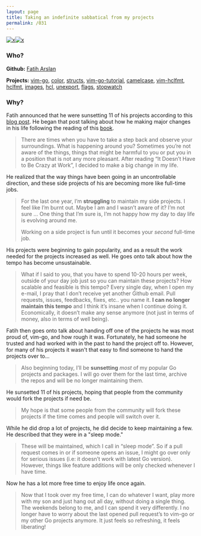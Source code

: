 ```yaml
---
layout: page
title: Taking an indefinite sabbatical from my projects
permalink: /031
---
```


[![x](https://img.shields.io/badge/-No%20Longer%20Enjoyable-ff033e)](/#NLE)[![x](https://img.shields.io/badge/-Not%20Enough%20Time%20(Internal)-darkblue)](/#NETI)

### Who?

**Github:** [Fatih Arslan]()

**Projects:** [vim-go](https://github.com/fatih/vim-go), [color](https://github.com/fatih/color), [structs](https://github.com/fatih/structs), [vim-go-tutorial](https://github.com/fatih/vim-go-tutorial), [camelcase](https://github.com/fatih/camelcase), [vim-hclfmt](https://github.com/fatih/vim-hclfmt), [hclfmt](https://github.com/fatih/hclfmt), [images](https://github.com/fatih/images), [hcl](https://github.com/fatih/hcl), [unexport](https://github.com/fatih/unexport), [flags](https://github.com/fatih/flags), [stopwatch](https://github.com/fatih/stopwatch)

### Why?

Fatih announced that he were sunsetting 11 of his projects according to this [blog post](https://arslan.io/2018/10/09/taking-an-indefinite-sabbatical-from-my-projects/). He began that post talking about how he making major changes in his life following the reading of this [book](https://basecamp.com/books/calm). 

> There are times when you have to take a step back and observe your surroundings. What is happening around you? Sometimes you’re not aware of the things, things that might be harmful to you or put you in a position that is not any more pleasant. After reading “It Doesn’t Have to Be Crazy at Work”, I decided to make a big change in my life.

He realized that the way things have been going in an uncontrollable direction, and these side projects of his are becoming more like full-time jobs. 

> For the last one year, I’m **struggling** to maintain my  side projects. I feel like I’m burnt out. Maybe I am and I wasn’t aware  of it? I’m not sure … One thing that I’m sure is, I’m not happy how my  day to day life is evolving around me.
>
> Working on a side project is fun until it becomes your *second* full-time job.

His projects were beginning to gain popularity, and as a result the work needed for the projects increased as well. He goes onto talk about how the tempo has become unsustainable. 

> What if I said to you, that you have to spend 10-20 hours per week,  outside of your day job just so you can maintain these projects? How  scalable and feasible is this tempo? Every single day, when I open my  e-mail, I pray that I don’t receive yet another Github email. Pull  requests, issues, feedbacks, fixes, etc.. you name it. **I can no longer maintain this tempo** and I think it’s insane when I continue doing it. Economically, it  doesn’t make any sense anymore (not just in terms of money, also in  terms of well being).

Fatih then goes onto talk about handing off one of the projects he was most proud of, vim-go, and how rough it was. Fortunately, he had someone he trusted and had worked with in the past to hand the project off to. However, for many of his projects it wasn't that easy to find someone to hand the projects over to... 

> Also beginning today, I’ll be **sunsetting** *most*  of my popular Go projects and packages. I will go over them for the last time, archive the repos and will be no longer maintaining them. 

He sunsetted 11 of his projects, hoping that people from the community would fork the projects if need be. 

> My hope is that some people from the community will fork these projects if the time comes and people will switch over it.

While he did drop a lot of projects, he did decide to keep maintaining a few. He described that they were in a "sleep mode."

>  These will be maintained, which I call in “sleep mode”. So if a pull  request comes in or if someone opens an issue, I might go over only for  serious issues (i.e: it doesn’t work with latest Go version). However,  things like feature additions will be only checked whenever I have time.

Now he has a lot more free time to enjoy life once again. 

> Now that I took over my free time, I can do whatever I want, play more  with my son and just hang out all day, without doing a single thing. The weekends belong to me, and I can spend it very differently. I no longer have to worry about the last opened pull request’s to vim-go or my  other Go projects anymore. It just feels so refreshing, it feels  liberating!

